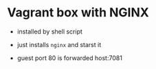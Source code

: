# Vagrant box with NGINX

* installed by shell script

* just installs `nginx` and starst it

* guest port 80 is forwarded host:7081
